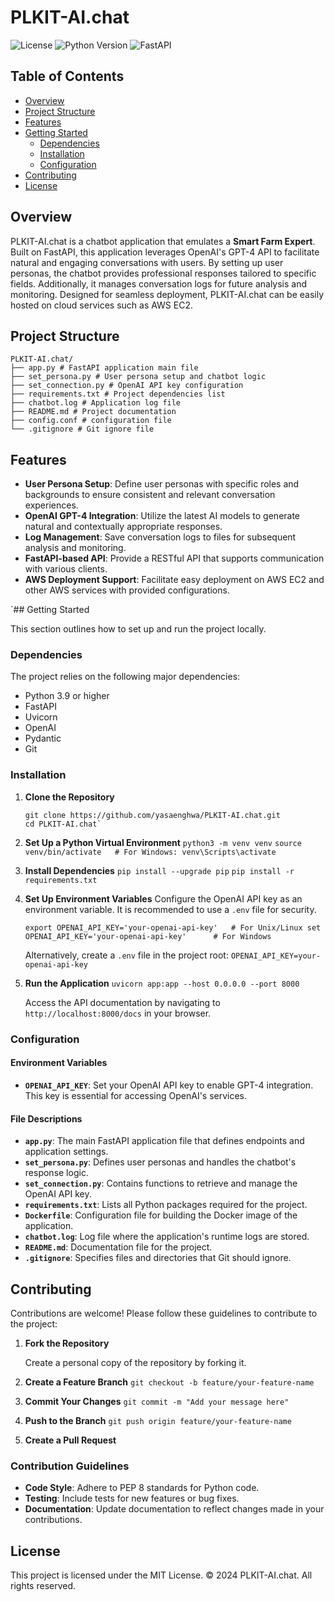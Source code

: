 # PLKIT-AI.chat

![License](https://img.shields.io/badge/license-MIT-blue.svg)
![Python Version](https://img.shields.io/badge/python-3.9%2B-blue.svg)
![FastAPI](https://img.shields.io/badge/FastAPI-0.78.0-brightgreen.svg)

## Table of Contents

- [Overview](#overview)
- [Project Structure](#project-structure)
- [Features](#features)
- [Getting Started](#getting-started)
  - [Dependencies](#dependencies)
  - [Installation](#installation)
  - [Configuration](#configuration)
- [Contributing](#contributing)
- [License](#license)

## Overview

PLKIT-AI.chat is a chatbot application that emulates a **Smart Farm Expert**. Built on FastAPI, this application leverages OpenAI's GPT-4 API to facilitate natural and engaging conversations with users. By setting up user personas, the chatbot provides professional responses tailored to specific fields. Additionally, it manages conversation logs for future analysis and monitoring. Designed for seamless deployment, PLKIT-AI.chat can be easily hosted on cloud services such as AWS EC2.

## Project Structure

```
PLKIT-AI.chat/
├── app.py # FastAPI application main file
├── set_persona.py # User persona setup and chatbot logic
├── set_connection.py # OpenAI API key configuration
├── requirements.txt # Project dependencies list
├── chatbot.log # Application log file
├── README.md # Project documentation
├── config.conf # configuration file
└── .gitignore # Git ignore file
```

## Features

- **User Persona Setup**: Define user personas with specific roles and backgrounds to ensure consistent and relevant conversation experiences.
- **OpenAI GPT-4 Integration**: Utilize the latest AI models to generate natural and contextually appropriate responses.
- **Log Management**: Save conversation logs to files for subsequent analysis and monitoring.
- **FastAPI-based API**: Provide a RESTful API that supports communication with various clients.
- **AWS Deployment Support**: Facilitate easy deployment on AWS EC2 and other AWS services with provided configurations.

`## Getting Started

This section outlines how to set up and run the project locally.

### Dependencies

The project relies on the following major dependencies:

- Python 3.9 or higher
- FastAPI
- Uvicorn
- OpenAI
- Pydantic
- Git

### Installation

1. **Clone the Repository**

   ```
   git clone https://github.com/yasaenghwa/PLKIT-AI.chat.git
   cd PLKIT-AI.chat`
   ```

2. **Set Up a Python Virtual Environment**
   `python3 -m venv venv`
   `source venv/bin/activate   # For Windows: venv\Scripts\activate`

3. **Install Dependencies**
   `pip install --upgrade pip`
   `pip install -r requirements.txt`

4. **Set Up Environment Variables**
   Configure the OpenAI API key as an environment variable. It is recommended to use a `.env` file for security.

   `export OPENAI_API_KEY='your-openai-api-key'   # For Unix/Linux
set OPENAI_API_KEY='your-openai-api-key'      # For Windows`

   Alternatively, create a `.env` file in the project root:
   `OPENAI_API_KEY=your-openai-api-key`

5. **Run the Application**
   `uvicorn app:app --host 0.0.0.0 --port 8000`

   Access the API documentation by navigating to `http://localhost:8000/docs` in your browser.

### Configuration

#### Environment Variables

- **`OPENAI_API_KEY`**: Set your OpenAI API key to enable GPT-4 integration. This key is essential for accessing OpenAI's services.

#### File Descriptions

- **`app.py`**: The main FastAPI application file that defines endpoints and application settings.
- **`set_persona.py`**: Defines user personas and handles the chatbot's response logic.
- **`set_connection.py`**: Contains functions to retrieve and manage the OpenAI API key.
- **`requirements.txt`**: Lists all Python packages required for the project.
- **`Dockerfile`**: Configuration file for building the Docker image of the application.
- **`chatbot.log`**: Log file where the application's runtime logs are stored.
- **`README.md`**: Documentation file for the project.
- **`.gitignore`**: Specifies files and directories that Git should ignore.

## Contributing

Contributions are welcome! Please follow these guidelines to contribute to the project:

1.  **Fork the Repository**

    Create a personal copy of the repository by forking it.

2.  **Create a Feature Branch**
    `git checkout -b feature/your-feature-name`

3.  **Commit Your Changes**
    `git commit -m "Add your message here"`

4.  **Push to the Branch**
    `git push origin feature/your-feature-name`

5.  **Create a Pull Request**

### Contribution Guidelines

- **Code Style**: Adhere to PEP 8 standards for Python code.
- **Testing**: Include tests for new features or bug fixes.
- **Documentation**: Update documentation to reflect changes made in your contributions.

## License

This project is licensed under the MIT License.
© 2024 PLKIT-AI.chat. All rights reserved.
